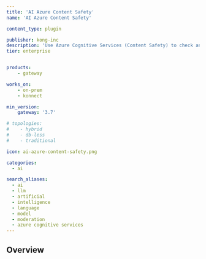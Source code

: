 ```yaml
---
title: 'AI Azure Content Safety'
name: 'AI Azure Content Safety'

content_type: plugin

publisher: kong-inc
description: 'Use Azure Cognitive Services (Content Safety) to check and audit AI Proxy plugin messages before proxying them to an upstream LLM'
tier: enterprise


products:
    - gateway

works_on:
    - on-prem
    - konnect

min_version:
    gateway: '3.7'

# topologies:
#    - hybrid
#    - db-less
#    - traditional

icon: ai-azure-content-safety.png

categories:
  - ai

search_aliases:
  - ai
  - llm
  - artificial
  - intelligence
  - language
  - model
  - moderation
  - azure cognitive services
---
```


## Overview
